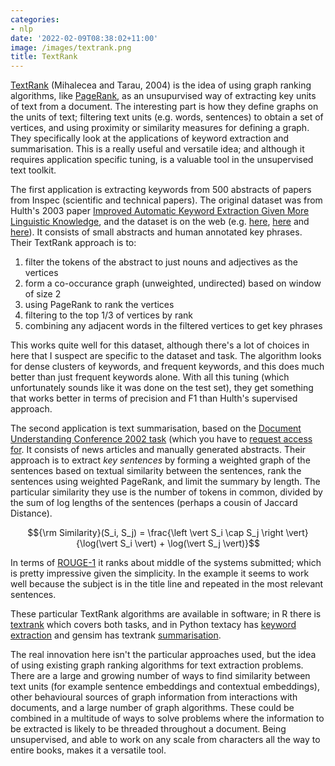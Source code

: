 ```yaml
---
categories:
- nlp
date: '2022-02-09T08:38:02+11:00'
image: /images/textrank.png
title: TextRank
---
```


[TextRank](https://web.eecs.umich.edu/~mihalcea/papers/mihalcea.emnlp04.pdf) (Mihalecea and Tarau, 2004) is the idea of using graph ranking algorithms, like [PageRank](http://ilpubs.stanford.edu:8090/422/1/1999-66.pdf), as an unsupurvised way of extracting key units of text from a document.
The interesting part is how they define graphs on the units of text; filtering text units (e.g. words, sentences) to obtain a set of vertices, and using proximity or similarity measures for defining a graph.
They specifically look at the applications of keyword extraction and summarisation.
This is a really useful and versatile idea; and although it requires application specific tuning, is a valuable tool in the unsupervised text toolkit.

The first application is extracting keywords from 500 abstracts of papers from Inspec (scientific and technical papers).
The original dataset was from Hulth's 2003 paper [Improved Automatic Keyword Extraction Given More Linguistic Knowledge](https://aclanthology.org/W03-1028.pdf), and the dataset is on the web (e.g. [here](https://github.com/LIAAD/KeywordExtractor-Datasets#Inspec), [here](https://github.com/boudinfl/ake-datasets/tree/master/datasets/Inspec) and [here](https://github.com/SDuari/Keyword-Extraction-Datasets)).
It consists of small abstracts and human annotated key phrases.
Their TextRank approach is to:

1. filter the tokens of the abstract to just nouns and adjectives as the vertices
2. form a co-occurance graph (unweighted, undirected) based on window of size 2
3. using PageRank to rank the vertices
4. filtering to the top 1/3 of vertices by rank
5. combining any adjacent words in the filtered vertices to get key phrases

This works quite well for this dataset, although there's a lot of choices in here that I suspect are specific to the dataset and task.
The algorithm looks for dense clusters of keywords, and frequent keywords, and this does much better than just frequent keywords alone.
With all this tuning (which unfortunately sounds like it was done on the test set), they get something that works better in terms of precision and F1 than Hulth's supervised approach.

The second application is text summarisation, based on the [Document Understanding Conference 2002 task](https://www-nlpir.nist.gov/projects/duc/guidelines/2002.html) (which you have to [request access for](https://www-nlpir.nist.gov/projects/duc/data.html).
It consists of news articles and manually generated abstracts.
Their approach is to extract *key sentences* by forming a weighted graph of the sentences based on textual similarity between the sentences, rank the sentences using weighted PageRank, and limit the summary by length.
The particular similarity they use is the number of tokens in common, divided by the sum of log lengths of the sentences (perhaps a cousin of Jaccard Distance).

$${\rm Similarity}(S_i, S_j) = \frac{\left \vert S_i \cap S_j \right \vert}{\log(\vert S_i \vert) + \log(\vert S_j \vert)}$$

In terms of [ROUGE-1](https://en.wikipedia.org/wiki/ROUGE_(metric)) it ranks about middle of the systems submitted; which is pretty impressive given the simplicity.
In the example it seems to work well because the subject is in the title line and repeated in the most relevant sentences.


These particular TextRank algorithms are available in software; in R there is [textrank](https://cran.r-project.org/web/packages/textrank/vignettes/textrank.html) which covers both tasks, and in Python textacy has [keyword extraction](https://textacy.readthedocs.io/en/0.11.0/api_reference/extract.html#module-textacy.extract.keyterms.textrank) and gensim has textrank [summarisation](https://radimrehurek.com/gensim_3.8.3/summarization/summariser.html).

The real innovation here isn't the particular approaches used, but the idea of using existing graph ranking algorithms for text extraction problems.
There are a large and growing number of ways to find similarity between text units (for example sentence embeddings and contextual embeddings), other behavioural sources of graph information from interactions with documents, and a large number of graph algorithms.
These could be combined in a multitude of ways to solve problems where the information to be extracted is likely to be threaded throughout a document.
Being unsupervised, and able to work on any scale from characters all the way to entire books, makes it a versatile tool.